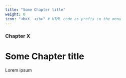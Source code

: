 ```yaml
---
title: "Some Chapter title"
weight: 0
icon: "<b>X. </b>" # HTML code as prefix in the menu
---
```


### Chapter X

# Some Chapter title

Lorem ipsum
